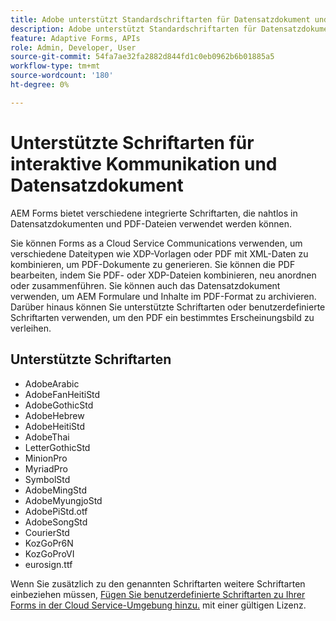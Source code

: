 ```yaml
---
title: Adobe unterstützt Standardschriftarten für Datensatzdokument und PDF
description: Adobe unterstützt Standardschriftarten für Datensatzdokument und PDF
feature: Adaptive Forms, APIs
role: Admin, Developer, User
source-git-commit: 54fa7ae32fa2882d844fd1c0eb0962b6b01885a5
workflow-type: tm+mt
source-wordcount: '180'
ht-degree: 0%

---
```



# Unterstützte Schriftarten für interaktive Kommunikation und Datensatzdokument

AEM Forms bietet verschiedene integrierte Schriftarten, die nahtlos in Datensatzdokumenten und PDF-Dateien verwendet werden können.

Sie können Forms as a Cloud Service Communications verwenden, um verschiedene Dateitypen wie XDP-Vorlagen oder PDF mit XML-Daten zu kombinieren, um PDF-Dokumente zu generieren. Sie können die PDF bearbeiten, indem Sie PDF- oder XDP-Dateien kombinieren, neu anordnen oder zusammenführen. Sie können auch das Datensatzdokument verwenden, um AEM Formulare und Inhalte im PDF-Format zu archivieren. Darüber hinaus können Sie unterstützte Schriftarten oder benutzerdefinierte Schriftarten verwenden, um den PDF ein bestimmtes Erscheinungsbild zu verleihen.

## Unterstützte Schriftarten

* AdobeArabic
* AdobeFanHeitiStd
* AdobeGothicStd
* AdobeHebrew
* AdobeHeitiStd
* AdobeThai
* LetterGothicStd
* MinionPro
* MyriadPro
* SymbolStd
* AdobeMingStd
* AdobeMyungjoStd
* AdobePiStd.otf
* AdobeSongStd
* CourierStd
* KozGoPr6N
* KozGoProVI
* eurosign.ttf

Wenn Sie zusätzlich zu den genannten Schriftarten weitere Schriftarten einbeziehen müssen, [Fügen Sie benutzerdefinierte Schriftarten zu Ihrer Forms in der Cloud Service-Umgebung hinzu.](https://experienceleague.adobe.com/docs/experience-manager-cloud-service/content/forms/using-communications/use-custom-fonts.html) mit einer gültigen Lizenz.